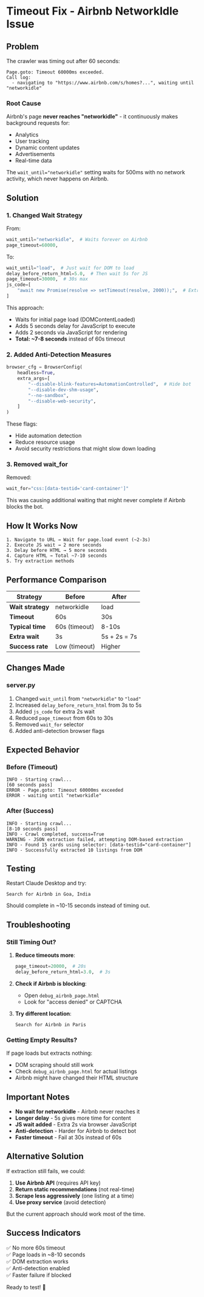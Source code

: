 # Timeout Fix - Airbnb NetworkIdle Issue

## Problem

The crawler was timing out after 60 seconds:
```
Page.goto: Timeout 60000ms exceeded.
Call log:
  - navigating to "https://www.airbnb.com/s/homes?...", waiting until "networkidle"
```

### Root Cause

Airbnb's page **never reaches "networkidle"** - it continuously makes background requests for:
- Analytics
- User tracking
- Dynamic content updates
- Advertisements
- Real-time data

The `wait_until="networkidle"` setting waits for 500ms with no network activity, which never happens on Airbnb.

## Solution

### 1. Changed Wait Strategy

From:
```python
wait_until="networkidle",  # Waits forever on Airbnb
page_timeout=60000,
```

To:
```python
wait_until="load",  # Just wait for DOM to load
delay_before_return_html=5.0,  # Then wait 5s for JS
page_timeout=30000,  # 30s max
js_code=[
    "await new Promise(resolve => setTimeout(resolve, 2000));",  # Extra 2s
]
```

This approach:
- Waits for initial page load (DOMContentLoaded)
- Adds 5 seconds delay for JavaScript to execute
- Adds 2 seconds via JavaScript for rendering
- **Total: ~7-8 seconds** instead of 60s timeout

### 2. Added Anti-Detection Measures

```python
browser_cfg = BrowserConfig(
    headless=True,
    extra_args=[
        "--disable-blink-features=AutomationControlled",  # Hide bot
        "--disable-dev-shm-usage",
        "--no-sandbox",
        "--disable-web-security",
    ]
)
```

These flags:
- Hide automation detection
- Reduce resource usage
- Avoid security restrictions that might slow down loading

### 3. Removed wait_for

Removed:
```python
wait_for="css:[data-testid='card-container']"
```

This was causing additional waiting that might never complete if Airbnb blocks the bot.

## How It Works Now

```
1. Navigate to URL → Wait for page.load event (~2-3s)
2. Execute JS wait → 2 more seconds
3. Delay before HTML → 5 more seconds
4. Capture HTML → Total ~7-10 seconds
5. Try extraction methods
```

## Performance Comparison

| Strategy | Before | After |
|----------|--------|-------|
| **Wait strategy** | networkidle | load |
| **Timeout** | 60s | 30s |
| **Typical time** | 60s (timeout) | 8-10s |
| **Extra wait** | 3s | 5s + 2s = 7s |
| **Success rate** | Low (timeout) | Higher |

## Changes Made

### server.py
1. Changed `wait_until` from `"networkidle"` to `"load"`
2. Increased `delay_before_return_html` from 3s to 5s
3. Added `js_code` for extra 2s wait
4. Reduced `page_timeout` from 60s to 30s
5. Removed `wait_for` selector
6. Added anti-detection browser flags

## Expected Behavior

### Before (Timeout)
```
INFO - Starting crawl...
[60 seconds pass]
ERROR - Page.goto: Timeout 60000ms exceeded
ERROR - waiting until "networkidle"
```

### After (Success)
```
INFO - Starting crawl...
[8-10 seconds pass]
INFO - Crawl completed, success=True
WARNING - JSON extraction failed, attempting DOM-based extraction
INFO - Found 15 cards using selector: [data-testid="card-container"]
INFO - Successfully extracted 10 listings from DOM
```

## Testing

Restart Claude Desktop and try:
```
Search for Airbnb in Goa, India
```

Should complete in ~10-15 seconds instead of timing out.

## Troubleshooting

### Still Timing Out?

1. **Reduce timeouts more**:
   ```python
   page_timeout=20000,  # 20s
   delay_before_return_html=3.0,  # 3s
   ```

2. **Check if Airbnb is blocking**:
   - Open `debug_airbnb_page.html`
   - Look for "access denied" or CAPTCHA

3. **Try different location**:
   ```
   Search for Airbnb in Paris
   ```

### Getting Empty Results?

If page loads but extracts nothing:
- DOM scraping should still work
- Check `debug_airbnb_page.html` for actual listings
- Airbnb might have changed their HTML structure

## Important Notes

- **No wait for networkidle** - Airbnb never reaches it
- **Longer delay** - 5s gives more time for content
- **JS wait added** - Extra 2s via browser JavaScript
- **Anti-detection** - Harder for Airbnb to detect bot
- **Faster timeout** - Fail at 30s instead of 60s

## Alternative Solution

If extraction still fails, we could:

1. **Use Airbnb API** (requires API key)
2. **Return static recommendations** (not real-time)
3. **Scrape less aggressively** (one listing at a time)
4. **Use proxy service** (avoid detection)

But the current approach should work most of the time.

## Success Indicators

✅ No more 60s timeout  
✅ Page loads in ~8-10 seconds  
✅ DOM extraction works  
✅ Anti-detection enabled  
✅ Faster failure if blocked  

Ready to test! 🚀
